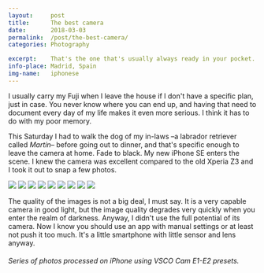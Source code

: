 ```yaml
---
layout:		post
title:		The best camera
date:		2018-03-03
permalink: 	/post/the-best-camera/
categories:	Photography

excerpt: 	That's the one that's usually always ready in your pocket.
info-place: Madrid, Spain
img-name:	iphonese
---
```


I usually carry my Fuji when I leave the house if I don't have a specific plan, just in case. You never know where you can end up, and having that need to document every day of my life makes it even more serious. I think it has to do with my poor memory. 

This Saturday I had to walk the dog of my in-laws –a labrador retriever called *Martín*– before going out to dinner, and that's specific enough to leave the camera at home. Fade to black. My new iPhone SE enters the scene. I knew the camera was excellent compared to the old Xperia Z3 and I took it out to snap a few photos.

<div class="gallery-{{ page.layout }}" markdown="1">

![]({{site.url}}/assets{{page.permalink}}{{page.img-name}}01.jpg)
![]({{site.url}}/assets{{page.permalink}}{{page.img-name}}02.jpg)
![]({{site.url}}/assets{{page.permalink}}{{page.img-name}}03.jpg)
![]({{site.url}}/assets{{page.permalink}}{{page.img-name}}04.jpg)
![]({{site.url}}/assets{{page.permalink}}{{page.img-name}}05.jpg)
![]({{site.url}}/assets{{page.permalink}}{{page.img-name}}06.jpg)
![]({{site.url}}/assets{{page.permalink}}{{page.img-name}}07.jpg)
![]({{site.url}}/assets{{page.permalink}}{{page.img-name}}08.jpg)
![]({{site.url}}/assets{{page.permalink}}{{page.img-name}}09.jpg)

</div>

The quality of the images is not a big deal, I must say. It is a very capable camera in good light, but the image quality degrades very quickly when you enter the realm of darkness. Anyway, I didn't use the full potential of its camera. Now I know you should use an app with manual settings or at least not push it too much. It's a little smartphone with little sensor and lens anyway.

###### Series of photos processed on iPhone using VSCO Cam E1-E2 presets.